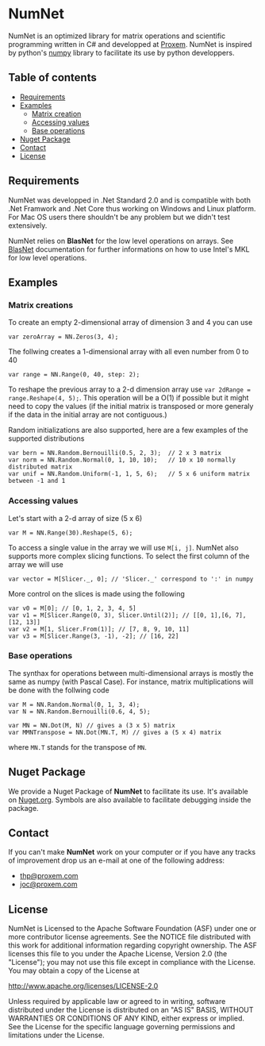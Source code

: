 # NumNet
NumNet is an optimized library for matrix operations and scientific programming written in C\# and developped at [Proxem](https://proxem.com).
NumNet is inspired by python's [numpy](http://www.numpy.org/) library to facilitate its use by python developpers.

## Table of contents

* [Requirements](#requirements)
* [Examples](#examples)
   * [Matrix creation](#vector-creation)
   * [Accessing values](accessing-values) 
   * [Base operations](#base-operations)   
* [Nuget Package](#nuget-package)
* [Contact](#contact) 
* [License](#license)

## Requirements

NumNet was developped in .Net Standard 2.0 and is compatible with both .Net Framwork and .Net Core thus working on Windows and Linux platform.
For Mac OS users there shouldn't be any problem but we didn't test extensively. 

NumNet relies on **BlasNet** for the low level operations on arrays.
See [BlasNet](https://github.com/Proxem/BlasNet) documentation for further informations on how to use Intel's MKL for low level operations.

## Examples

### Matrix creations

To create an empty 2-dimensional array of dimension 3 and 4 you can use 

```
var zeroArray = NN.Zeros(3, 4);
```

The follwing creates a 1-dimensional array with all even number from 0 to 40

```
var range = NN.Range(0, 40, step: 2);
```

To reshape the previous array to a 2-d dimension array use `var 2dRange = range.Reshape(4, 5);`.
This operation will be a O(1) if possible but it might need to copy the values 
(if the initial matrix is transposed or more generaly if the data in the initial array are not contiguous.)

Random initializations are also supported, here are a few examples of the supported distributions

```
var bern = NN.Random.Bernouilli(0.5, 2, 3);  // 2 x 3 matrix
var norm = NN.Random.Normal(0, 1, 10, 10);   // 10 x 10 normally distributed matrix
var unif = NN.Random.Uniform(-1, 1, 5, 6);   // 5 x 6 uniform matrix between -1 and 1
```

### Accessing values

Let's start with a 2-d array of size (5 x 6)
```
var M = NN.Range(30).Reshape(5, 6);
```

To access a single value in the array we will use `M[i, j]`. 
NumNet also supports more complex slicing functions.
To select the first column of the array we will use

```
var vector = M[Slicer._, 0]; // 'Slicer._' correspond to ':' in numpy
```

More control on the slices is made using the following

```
var v0 = M[0]; // [0, 1, 2, 3, 4, 5]
var v1 = M[Slicer.Range(0, 3), Slicer.Until(2)]; // [[0, 1],[6, 7],[12, 13]]
var v2 = M[1, Slicer.From(1)]; // [7, 8, 9, 10, 11]
var v3 = M[Slicer.Range(3, -1), -2]; // [16, 22]
```

### Base operations

The synthax for operations between multi-dimensional arrays is mostly the same as numpy (with Pascal Case).
For instance, matrix multiplications will be done with the follwing code

```
var M = NN.Random.Normal(0, 1, 3, 4);
var N = NN.Random.Bernouilli(0.6, 4, 5);

var MN = NN.Dot(M, N) // gives a (3 x 5) matrix
var MMNTranspose = NN.Dot(MN.T, M) // gives a (5 x 4) matrix
```

where `MN.T` stands for the transpose of `MN`.

## Nuget Package

We provide a Nuget Package of **NumNet** to facilitate its use. It's available on [Nuget.org](https://www.nuget.org/packages/Proxem.NumNet/). 
Symbols are also available to facilitate debugging inside the package.

## Contact

If you can't make **NumNet** work on your computer or if you have any tracks of improvement drop us an e-mail at one of the following address:
- thp@proxem.com
- joc@proxem.com

## License

NumNet is Licensed to the Apache Software Foundation (ASF) under one or more contributor license agreements.
See the NOTICE file distributed with this work for additional information regarding copyright ownership.
The ASF licenses this file to you under the Apache License, Version 2.0 (the "License"); you may not use this file except in compliance with the License.
You may obtain a copy of the License at

http://www.apache.org/licenses/LICENSE-2.0

Unless required by applicable law or agreed to in writing, software distributed under the License is distributed on an "AS IS" BASIS, WITHOUT WARRANTIES OR CONDITIONS OF ANY KIND, either express or implied.
See the License for the specific language governing permissions and limitations under the License.